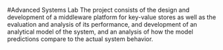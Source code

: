 #Advanced Systems Lab
The project consists of the design and development of a middleware platform for key-value stores
as well as the evaluation and analysis of its performance, and development of an analytical model
of the system, and an analysis of how the model predictions compare to the actual system
behavior.
